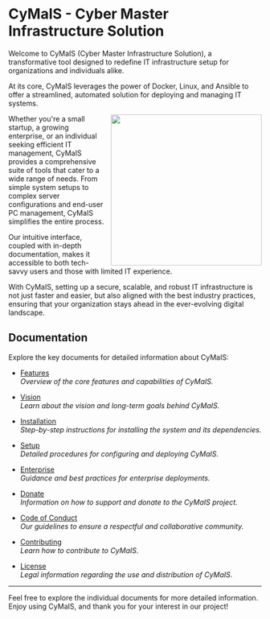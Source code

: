 # CyMaIS - Cyber Master Infrastructure Solution

Welcome to CyMaIS (Cyber Master Infrastructure Solution), a transformative tool designed to redefine IT infrastructure setup for organizations and individuals alike. 

At its core, CyMaIS leverages the power of Docker, Linux, and Ansible to offer a streamlined, automated solution for deploying and managing IT systems. 

<img src="https://cybermaster.space/wp-content/uploads/sites/7/2023/12/logo_cymais.png" width="300" style="float: right; margin-left: 10px;">

Whether you're a small startup, a growing enterprise, or an individual seeking efficient IT management, CyMaIS provides a comprehensive suite of tools that cater to a wide range of needs. From simple system setups to complex server configurations and end-user PC management, CyMaIS simplifies the entire process. 

Our intuitive interface, coupled with in-depth documentation, makes it accessible to both tech-savvy users and those with limited IT experience. 

With CyMaIS, setting up a secure, scalable, and robust IT infrastructure is not just faster and easier, but also aligned with the best industry practices, ensuring that your organization stays ahead in the ever-evolving digital landscape.

## Documentation

Explore the key documents for detailed information about CyMaIS:

- [Features](01_FEATURES.md)  
  *Overview of the core features and capabilities of CyMaIS.*

- [Vision](02_VISION.md)  
  *Learn about the vision and long-term goals behind CyMaIS.*

- [Installation](03_INSTALLATION.md)  
  *Step-by-step instructions for installing the system and its dependencies.*

- [Setup](04_SETUP.md)  
  *Detailed procedures for configuring and deploying CyMaIS.*

- [Enterprise](05_ENTERPRISE.md)  
  *Guidance and best practices for enterprise deployments.*

- [Donate](06_DONATE.md)  
  *Information on how to support and donate to the CyMaIS project.*

- [Code of Conduct](CODE_OF_CONDUCT.md)  
  *Our guidelines to ensure a respectful and collaborative community.*

- [Contributing](CONTRIBUTING.md)  
  *Learn how to contribute to CyMaIS.*

- [License](LICENSE.md)  
  *Legal information regarding the use and distribution of CyMaIS.*

---

Feel free to explore the individual documents for more detailed information. Enjoy using CyMaIS, and thank you for your interest in our project!
